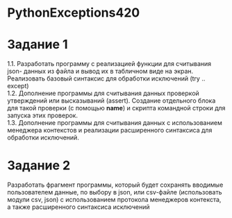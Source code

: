# PythonExceptions420

# Задание 1
1.1. Разработать программу с реализацией функции для считывания json- данных из файла и вывод их в табличном виде на экран. Реализовать базовый синтаксис для обработки исключений (try .. except)  
1.2. Дополнение программы для считывания данных проверкой утверждений или высказываний (assert). Создание отдельного блока для такой проверки (с помощью __name__) и скрипта командной строки для запуска этих проверок.  
1.3. Дополнение программы для считывания данных с использованием менеджера контекстов и реализации расширенного синтаксиса для обработки исключений. 

# Задание 2
Разработать фрагмент программы, который будет сохранять вводимые пользователем данные, по выбору в json, или csv-файле (использовать модули csv, json) с использованием протокола менеджеров контекста, а также расширенного синтаксиса исключений
